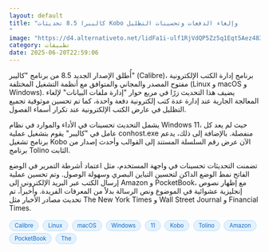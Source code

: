 ```yaml
---
layout: default
title: "كاليبرا 8.5 تحديثات Kobo وإلغاء الدفعات وتحسينات التظليل
"
image: "https://d4.alternativeto.net/lidFa1i-ulf1RjVdQP5Zz5q1Eqt5Aez4839mp_3l8DM/rs:fill:1520:760:0/g:ce:0:0/YWJzOi8vZGlzdC9jb250ZW50LzE3NTA0NjIzMzIwMzYucG5n.png"
category: تطبيقات
date: 2025-06-20T22:59:06
---
```


أُطلق الإصدار الجديد 8.5 من برنامج "كاليبر" (Calibre)، برنامج إدارة الكتب الإلكترونية مفتوح المصدر والمجاني والمتوافق مع أنظمة التشغيل المختلفة (Linux و macOS و Windows). يضيف هذا التحديث زرًا في مربع حوار "إدارة ملفات البيانات" لإلغاء المعالجة الجارية عند إدارة عدة كتب إلكترونية دفعة واحدة، كما تم تحسين موثوقية تجميع التظليل في عارض الكتب الإلكترونية عند تكرار أسماء الفصول.

يشمل التحديث تحسينات في الأداء والموارد في نظام Windows 11، حيث لم يعد كل عامل في "كاليبر" يقوم بتشغيل عملية conhost.exe منفصلة. بالإضافة إلى ذلك، يدعم برنامج تشغيل Kobo الآن عرض رقم السلسلة المستند إلى القوالب وأحدث إصدار من برنامج Tolino الثابت.

تضمنت التحديثات تحسينات في واجهة المستخدم، مثل اعتماد أشرطة التمرير في الوضع الفاتح نمط الوضع الداكن لتحسين التباين البصري وسهولة الوصول. وتم تحسين عملية إرسال الكتب عبر البريد الإلكتروني إلى Amazon و PocketBook، مع إظهار نصوص إنجليزية عشوائية في الموضوع ونص الرسالة بدلاً من المعرفات الفريدة. وأخيراً، تم تحديث مصادر الأخبار مثل The New York Times و Wall Street Journal و Financial Times.

<div style="margin-top:2px; margin-bottom:2px;"><a href="https://bidjadraft.github.io/?query=Calibre" style="background:#e3f2fd; color:#1565c0; font-size:80%; border-radius:12px; padding:3px 10px; margin:2px 4px 2px 0; display:inline-block; border:1px solid #bbdefb; text-decoration:none;">Calibre</a> <a href="https://bidjadraft.github.io/?query=Linux" style="background:#e3f2fd; color:#1565c0; font-size:80%; border-radius:12px; padding:3px 10px; margin:2px 4px 2px 0; display:inline-block; border:1px solid #bbdefb; text-decoration:none;">Linux</a> <a href="https://bidjadraft.github.io/?query=macOS" style="background:#e3f2fd; color:#1565c0; font-size:80%; border-radius:12px; padding:3px 10px; margin:2px 4px 2px 0; display:inline-block; border:1px solid #bbdefb; text-decoration:none;">macOS</a> <a href="https://bidjadraft.github.io/?query=Windows" style="background:#e3f2fd; color:#1565c0; font-size:80%; border-radius:12px; padding:3px 10px; margin:2px 4px 2px 0; display:inline-block; border:1px solid #bbdefb; text-decoration:none;">Windows</a> <a href="https://bidjadraft.github.io/?query=11" style="background:#e3f2fd; color:#1565c0; font-size:80%; border-radius:12px; padding:3px 10px; margin:2px 4px 2px 0; display:inline-block; border:1px solid #bbdefb; text-decoration:none;">11</a> <a href="https://bidjadraft.github.io/?query=Kobo" style="background:#e3f2fd; color:#1565c0; font-size:80%; border-radius:12px; padding:3px 10px; margin:2px 4px 2px 0; display:inline-block; border:1px solid #bbdefb; text-decoration:none;">Kobo</a> <a href="https://bidjadraft.github.io/?query=Tolino" style="background:#e3f2fd; color:#1565c0; font-size:80%; border-radius:12px; padding:3px 10px; margin:2px 4px 2px 0; display:inline-block; border:1px solid #bbdefb; text-decoration:none;">Tolino</a> <a href="https://bidjadraft.github.io/?query=Amazon" style="background:#e3f2fd; color:#1565c0; font-size:80%; border-radius:12px; padding:3px 10px; margin:2px 4px 2px 0; display:inline-block; border:1px solid #bbdefb; text-decoration:none;">Amazon</a> <a href="https://bidjadraft.github.io/?query=PocketBook" style="background:#e3f2fd; color:#1565c0; font-size:80%; border-radius:12px; padding:3px 10px; margin:2px 4px 2px 0; display:inline-block; border:1px solid #bbdefb; text-decoration:none;">PocketBook</a> <a href="https://bidjadraft.github.io/?query=The" style="background:#e3f2fd; color:#1565c0; font-size:80%; border-radius:12px; padding:3px 10px; margin:2px 4px 2px 0; display:inline-block; border:1px solid #bbdefb; text-decoration:none;">The</a></div><br><br>

